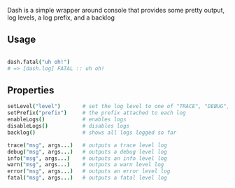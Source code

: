 Dash is a simple wrapper around console that provides some pretty output, log levels, a log prefix, and a backlog

## Usage
```coffeescript

dash.fatal("uh oh!")
# => [dash.log] FATAL :: uh oh!
```

## Properties

```coffeescript
setLevel("level")       # set the log level to one of "TRACE", "DEBUG", "INFO", "WARN", "ERROR", "FATAL", or "SILENT"
setPrefix("prefix")     # the prefix attached to each log
enableLogs()            # enables logs
disableLogs()           # disables logs
backlog()               # shows all logs logged so far

trace("msg", args...)   # outputs a trace level log
debug("msg", args...)   # outputs a debug level log
info("msg", args...)    # outputs an info level log
warn("msg", args...)    # outputs a warn level log
error("msg", args...)   # outputs an error level log
fatal("msg", args...)   # outputs a fatal level log
```
